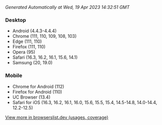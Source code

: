 _Generated Automatically at Wed, 19 Apr 2023 14:32:51 GMT_

### Desktop

- Android (4.4.3-4.4.4)
- Chrome (111, 110, 109, 108, 103)
- Edge (111, 110)
- Firefox (111, 110)
- Opera (95)
- Safari (16.3, 16.2, 16.1, 15.6, 14.1)
- Samsung (20, 19.0)

### Mobile

- Chrome for Android (112)
- Firefox for Android (110)
- UC Browser (13.4)
- Safari for iOS (16.3, 16.2, 16.1, 16.0, 15.6, 15.5, 15.4, 14.5-14.8, 14.0-14.4, 12.2-12.5)

[View more in browserslist.dev (usages, coverage)](https://browserslist.dev/?q=PjAuMiUsbm90IGRlYWQsbm90IG9wX21pbmkgYWxs)
